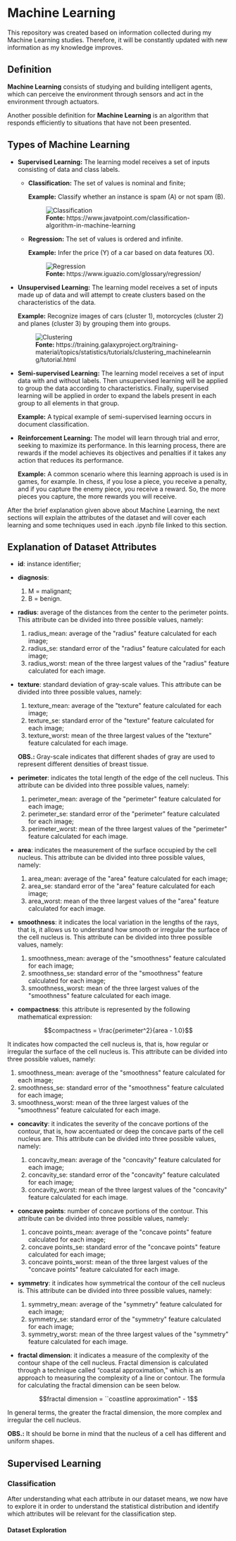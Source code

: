 # Machine Learning

This repository was created based on information collected during my Machine Learning studies. Therefore, it will be constantly updated with new information as my knowledge improves.

## Definition

**Machine Learning** consists of studying and building intelligent agents, which can perceive the environment through sensors and act in the environment through actuators.

Another possible definition for **Machine Learning** is an algorithm that responds efficiently to situations that have not been presented.

## Types of Machine Learning

* **Supervised Learning:** The learning model receives a set of inputs consisting of data and class labels.

    * **Classification:** The set of values is nominal and finite;

        **Example:** Classify whether an instance is spam (A) or not spam (B).

        <figure>
            <img src="https://github.com/ryann-arruda/machine-learning/assets/53544629/22561e82-5570-42a4-a6b9-22110df00299" alt="Classification">
            <br>
            <figcaption><strong>Fonte: </strong>https://www.javatpoint.com/classification-algorithm-in-machine-learning</figcaption>
        </figure>

    * **Regression:** The set of values is ordered and infinite.

        **Example:** Infer the price (Y) of a car based on data features (X).

        <figure>
            <img src="https://github.com/ryann-arruda/machine-learning/assets/53544629/8c2e1a78-ab1e-437d-bfd4-5b9e8fca780b" alt="Regression">
            <br>
            <figcaption><strong>Fonte: </strong>https://www.iguazio.com/glossary/regression/</figcaption>
        </figure>

* **Unsupervised Learning:** The learning model receives a set of inputs made up of data and will attempt to create clusters based on the characteristics of the data.

    **Example:** Recognize images of cars (cluster 1), motorcycles (cluster 2) and planes (cluster 3) by grouping them into groups.

    <figure>
        <img src="https://github.com/ryann-arruda/machine-learning/assets/53544629/a4856d27-bcd0-4a0a-b607-476d919b95fd" alt="Clustering">
        <br>
        <figcaption><strong>Fonte: </strong>https://training.galaxyproject.org/training-material/topics/statistics/tutorials/clustering_machinelearning/tutorial.html</figcaption>
    </figure>

* **Semi-supervised Learning:** The learning model receives a set of input data with and without labels. Then unsupervised learning will be applied to group the data according to characteristics. Finally, supervised learning will be applied in order to expand the labels present in each group to all elements in that group.

    **Example:** A typical example of semi-supervised learning occurs in document classification.

* **Reinforcement Learning:** The model will learn through trial and error, seeking to maximize its performance. In this learning process, there are rewards if the model achieves its objectives and penalties if it takes any action that reduces its performance.

    **Example:** A common scenario where this learning approach is used is in games, for example. In chess, if you lose a piece, you receive a penalty, and if you capture the enemy piece, you receive a reward. So, the more pieces you capture, the more rewards you will receive.

After the brief explanation given above about Machine Learning, the next sections will explain the attributes of the dataset and will cover each learning and some techniques used in each .ipynb file linked to this section.

## Explanation of Dataset Attributes

* **id**: instance identifier;

* **diagnosis**:
    1. M = malignant;
    2. B = benign.

* **radius**: average of the distances from the center to the perimeter points. This attribute can be divided into three possible values, namely:
    1. radius_mean: average of the "radius" feature calculated for each image;
    2. radius_se: standard error of the "radius" feature calculated for each image;
    3. radius_worst: mean of the three largest values of the "radius" feature calculated for each image.

* **texture**: standard deviation of gray-scale values. This attribute can be divided into three possible values, namely:
    1. texture_mean: average of the "texture" feature calculated for each image;
    2. texture_se: standard error of the "texture" feature calculated for each image;
    3. texture_worst: mean of the three largest values of the "texture" feature calculated for each image.

    **OBS.:** Gray-scale indicates that different shades of gray are used to represent different densities of breast tissue.

* **perimeter**: indicates the total length of the edge of the cell nucleus. This attribute can be divided into three possible values, namely:
    1. perimeter_mean: average of the "perimeter" feature calculated for each image;
    2. perimeter_se: standard error of the "perimeter" feature calculated for each image;
    3. perimeter_worst: mean of the three largest values of the "perimeter" feature calculated for each image.

* **area**: indicates the measurement of the surface occupied by the cell nucleus. This attribute can be divided into three possible values, namely:
    1. area_mean: average of the "area" feature calculated for each image;
    2. area_se: standard error of the "area" feature calculated for each image;
    3. area_worst: mean of the three largest values of the "area" feature calculated for each image.    

* **smoothness**: it indicates the local variation in the lengths of the rays, that is, it allows us to understand how smooth or irregular the surface of the cell nucleus is. This attribute can be divided into three possible values, namely:
    1. smoothness_mean: average of the "smoothness" feature calculated for each image;
    2. smoothness_se: standard error of the "smoothness" feature calculated for each image;
    3. smoothness_worst: mean of the three largest values of the "smoothness" feature calculated for each image. 

* **compactness**: this attribute is represented by the following mathematical expression:

$$compactness = \frac{perimeter^2}{area - 1.0}$$

It indicates how compacted the cell nucleus is, that is, how regular or irregular the surface of the cell nucleus is. This attribute can be divided into three possible values, namely:

1. smoothness_mean: average of the "smoothness" feature calculated for each image;
2. smoothness_se: standard error of the "smoothness" feature calculated for each image;
3. smoothness_worst: mean of the three largest values of the "smoothness" feature calculated for each image. 

* **concavity**: it indicates the severity of the concave portions of the contour, that is, how accentuated or deep the concave parts of the cell nucleus are. This attribute can be divided into three possible values, namely:

    1. concavity_mean: average of the "concavity" feature calculated for each image;
    2. concavity_se: standard error of the "concavity" feature calculated for each image;
    3. concavity_worst: mean of the three largest values of the "concavity" feature calculated for each image. 

* **concave points**: number of concave portions of the contour. This attribute can be divided into three possible values, namely:

    1. concave points_mean: average of the "concave points" feature calculated for each image;
    2. concave points_se: standard error of the "concave points" feature calculated for each image;
    3. concave points_worst: mean of the three largest values of the "concave points" feature calculated for each image. 

* **symmetry**: it indicates how symmetrical the contour of the cell nucleus is. This attribute can be divided into three possible values, namely:

    1. symmetry_mean: average of the "symmetry" feature calculated for each image;
    2. symmetry_se: standard error of the "symmetry" feature calculated for each image;
    3. symmetry_worst: mean of the three largest values of the "symmetry" feature calculated for each image. 

* **fractal dimension**: it indicates a measure of the complexity of the contour shape of the cell nucleus. Fractal dimension is calculated through a technique called “coastal approximation,” which is an approach to measuring the complexity of a line or contour. The formula for calculating the fractal dimension can be seen below.

$$fractal dimension = ``coastline approximation" - 1$$

In general terms, the greater the fractal dimension, the more complex and irregular the cell nucleus.

**OBS.:** It should be borne in mind that the nucleus of a cell has different and uniform shapes.

## Supervised Learning

### Classification

After understanding what each attribute in our dataset means, we now have to explore it in order to understand the statistical distribution and identify which attributes will be relevant for the classification step.

#### Dataset Exploration
